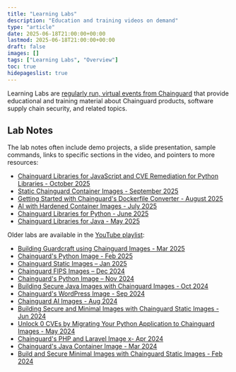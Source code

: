 ```yaml
---
title: "Learning Labs"
description: "Education and training videos on demand"
type: "article"
date: 2025-06-18T21:00:00+00:00
lastmod: 2025-06-18T21:00:00+00:00
draft: false
images: []
tags: ["Learning Labs", "Overview"]
toc: true
hidepageslist: true
---
```


Learning Labs are [regularly run, virtual events from
Chainguard](https://www.chainguard.dev/events) that provide educational and
training material about Chainguard products, software supply chain security, and
related topics.

## Lab Notes

The lab notes often include demo projects, a slide presentation, sample
commands, links to specific sections in the video, and pointers to more
resources:

- [Chainguard Libraries for JavaScript and CVE Remediation for Python Libraries - October 2025](/software-security/learning-labs/ll202510/)
- [Static Chainguard Container Images - September 2025](/software-security/learning-labs/ll202509/)
- [Getting Started with Chainguard's Dockerfile Converter - August 2025](/software-security/learning-labs/ll202508/)
- [AI with Hardened Container Images - July 2025](/software-security/learning-labs/ll202507/)
- [Chainguard Libraries for Python - June 2025](/software-security/learning-labs/ll202506/)
- [Chainguard Libraries for Java - May 2025](/software-security/learning-labs/ll202505/)

Older labs are available in the [YouTube
playlist](https://www.youtube.com/playlist?list=PLLjvkjPNmuZmvi2ZDXicVAWAC_mg2Jpgn):

- [Building Guardcraft using Chainguard Images - Mar 2025](https://www.youtube.com/watch?v=q6I0JC3h06U&list=PLLjvkjPNmuZmvi2ZDXicVAWAC_mg2Jpgn)
- [Chainguard's Python Image - Feb 2025](https://www.youtube.com/watch?v=922G7SLs0b0&list=PLLjvkjPNmuZmvi2ZDXicVAWAC_mg2Jpgn)
- [Chainguard Static Images – Jan 2025](https://www.youtube.com/watch?v=YAo7Bp6S4bY&list=PLLjvkjPNmuZmvi2ZDXicVAWAC_mg2Jpgn)
- [Chainguard FIPS Images – Dec 2024](https://www.youtube.com/watch?v=SYeym1SinA0&list=PLLjvkjPNmuZmvi2ZDXicVAWAC_mg2Jpgn)
- [Chainguard's Python Image – Nov 2024](https://www.youtube.com/watch?v=Pja990V0Rfc&list=PLLjvkjPNmuZmvi2ZDXicVAWAC_mg2Jpgn)
- [Building Secure Java Images with Chainguard Images - Oct 2024](https://www.youtube.com/watch?v=SX4xeRzbpYo&list=PLLjvkjPNmuZmvi2ZDXicVAWAC_mg2Jpgn)
- [Chainguard's WordPress Image - Sep 2024](https://www.youtube.com/watch?v=HAC0Nyt6_Uc&list=PLLjvkjPNmuZmvi2ZDXicVAWAC_mg2Jpgn)
- [Chainguard AI Images - Aug 2024](https://www.youtube.com/watch?v=Dbh4OMsZkNg&list=PLLjvkjPNmuZmvi2ZDXicVAWAC_mg2Jpgn)
- [Building Secure and Minimal Images with Chainguard Static Images - Jun 2024](https://www.youtube.com/watch?v=IQr-wmVzaK0&list=PLLjvkjPNmuZmvi2ZDXicVAWAC_mg2Jpgn)
- [Unlock 0 CVEs by Migrating Your Python Application to Chainguard Images - May 2024](https://www.youtube.com/watch?v=cc2qxhZmMDo&list=PLLjvkjPNmuZmvi2ZDXicVAWAC_mg2Jpgn)
- [Chainguard's PHP and Laravel Image x- Apr 2024](https://www.youtube.com/watch?v=0PSsJsKXqok&list=PLLjvkjPNmuZmvi2ZDXicVAWAC_mg2Jpgn&index=12)
- [Chainguard's Java Container Image - Mar 2024](https://www.youtube.com/watch?v=8v8xlFnRHfs&list=PLLjvkjPNmuZmvi2ZDXicVAWAC_mg2Jpgn&index=14)
- [Build and Secure Minimal Images with Chainguard Static Images - Feb 2024](https://www.youtube.com/watch?v=YBrczgb7e58&list=PLLjvkjPNmuZmvi2ZDXicVAWAC_mg2Jpgn)
